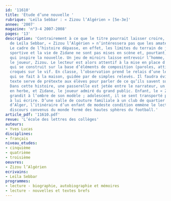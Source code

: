 ```yaml
---
id: '11610'
title: 'Étude d’une nouvelle '
rubrique: 'Leïla Sebbar : « Zizou l’Algérien » [5e-3e]'
annee: '2007'
magazine: 'n°3-4 2007-2008'
pages: '13'
description: 'Contrairement à ce que le titre pourrait laisser croire, la nouvelle
  de Leïla Sebbar, « Zizou l’Algérien » n’intéressera pas que les amateurs de football.
  Le cadre de l’histoire dépasse, en effet, les limites du terrain de jeu. La carrière
  sportive et la vie de Zidane ne sont pas mises en scène et, pourtant, c’est lui
  qui inspire la nouvelle. Un jeu de miroirs laisse entrevoir l’homme, Zinédine, derrière
  le joueur, Zizou. Le lecteur est alors attentif à la mise en place d’un portrait
  qui se construit sur la base d’éléments de composition (paroles, attitudes, réflexions)
  croqués sur le vif. En classe, l’observation prend le relais d’une lecture découverte
  qui se fait à la maison, guidée par de simples relevés. Il faudra éviter que le
  texte serve de prétexte aux élèves pour parler de ce qu’ils savent sur le joueur.
  Dans cette histoire, une passerelle est jetée entre le narrateur, un obscur footballeur
  en herbe, et Zidane, le joueur admiré du grand public. Enfant, le « Zizou algérien »
  grandit à l’ombre de son modèle ; adolescent, il se sent transporté par lui et s’aventure
  à lui écrire. D’une salle de couture familiale à un club de quartier de la ville
  d’Alger, l’itinéraire d’un enfant de modeste condition emmène le lecteur loin des
  discours convenus du monde fermé des hautes sphères du football.'
article_pdf: '11610.pdf'
revue: 'L’école des lettres des collèges'
auteurs:
- Yves Lucas
disciplines:
- français
niveau_etudes:
- cinquième
- quatrième
- troisième
oeuvres:
- Zizou l’Algérien
ecrivains:
- Leïla Sebbar
programmes:
- lecture - biographie, autobiographie et mémoires
- lecture - nouvelles et textes brefs
---
```


